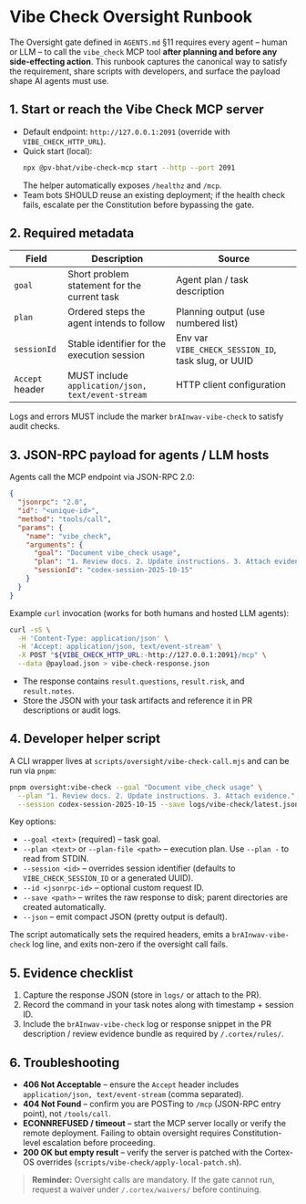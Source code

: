 # Vibe Check Oversight Runbook

<!--
maintainer: brAInwav Development Team
last_updated: 2025-10-15
scope: oversight gate execution for agents (human + AI)
-->

The Oversight gate defined in `AGENTS.md` §11 requires every agent – human or
LLM – to call the `vibe_check` MCP tool **after planning and before any
side-effecting action**. This runbook captures the canonical way to satisfy the
requirement, share scripts with developers, and surface the payload shape AI
agents must use.

## 1. Start or reach the Vibe Check MCP server

- Default endpoint: `http://127.0.0.1:2091` (override with
  `VIBE_CHECK_HTTP_URL`).
- Quick start (local):
  ```bash
  npx @pv-bhat/vibe-check-mcp start --http --port 2091
  ```
  The helper automatically exposes `/healthz` and `/mcp`.
- Team bots SHOULD reuse an existing deployment; if the health check fails,
  escalate per the Constitution before bypassing the gate.

## 2. Required metadata

| Field          | Description                                                  | Source                                                    |
| -------------- | ------------------------------------------------------------ | --------------------------------------------------------- |
| `goal`         | Short problem statement for the current task                 | Agent plan / task description                             |
| `plan`         | Ordered steps the agent intends to follow                    | Planning output (use numbered list)                       |
| `sessionId`    | Stable identifier for the execution session                  | Env var `VIBE_CHECK_SESSION_ID`, task slug, or UUID       |
| `Accept` header| MUST include `application/json, text/event-stream`           | HTTP client configuration                                 |

Logs and errors MUST include the marker `brAInwav-vibe-check` to satisfy audit
checks.

## 3. JSON-RPC payload for agents / LLM hosts

Agents call the MCP endpoint via JSON-RPC 2.0:

```json
{
  "jsonrpc": "2.0",
  "id": "<unique-id>",
  "method": "tools/call",
  "params": {
    "name": "vibe_check",
    "arguments": {
      "goal": "Document vibe_check usage",
      "plan": "1. Review docs. 2. Update instructions. 3. Attach evidence.",
      "sessionId": "codex-session-2025-10-15"
    }
  }
}
```

Example `curl` invocation (works for both humans and hosted LLM agents):

```bash
curl -sS \
  -H 'Content-Type: application/json' \
  -H 'Accept: application/json, text/event-stream' \
  -X POST "${VIBE_CHECK_HTTP_URL:-http://127.0.0.1:2091}/mcp" \
  --data @payload.json > vibe-check-response.json
```

- The response contains `result.questions`, `result.risk`, and `result.notes`.
- Store the JSON with your task artifacts and reference it in PR descriptions or
  audit logs.

## 4. Developer helper script

A CLI wrapper lives at `scripts/oversight/vibe-check-call.mjs` and can be run via
`pnpm`:

```bash
pnpm oversight:vibe-check --goal "Document vibe_check usage" \
  --plan "1. Review docs. 2. Update instructions. 3. Attach evidence." \
  --session codex-session-2025-10-15 --save logs/vibe-check/latest.json
```

Key options:

- `--goal <text>` (required) – task goal.
- `--plan <text>` or `--plan-file <path>` – execution plan. Use `--plan -` to
  read from STDIN.
- `--session <id>` – overrides session identifier (defaults to
  `VIBE_CHECK_SESSION_ID` or a generated UUID).
- `--id <jsonrpc-id>` – optional custom request ID.
- `--save <path>` – writes the raw response to disk; parent directories are
  created automatically.
- `--json` – emit compact JSON (pretty output is default).

The script automatically sets the required headers, emits a
`brAInwav-vibe-check` log line, and exits non-zero if the oversight call fails.

## 5. Evidence checklist

1. Capture the response JSON (store in `logs/` or attach to the PR).
2. Record the command in your task notes along with timestamp + session ID.
3. Include the `brAInwav-vibe-check` log or response snippet in the PR
   description / review evidence bundle as required by `/.cortex/rules/`.

## 6. Troubleshooting

- **406 Not Acceptable** – ensure the `Accept` header includes
  `application/json, text/event-stream` (comma separated).
- **404 Not Found** – confirm you are POSTing to `/mcp` (JSON-RPC entry point),
  not `/tools/call`.
- **ECONNREFUSED / timeout** – start the MCP server locally or verify the
  remote deployment. Failing to obtain oversight requires Constitution-level
  escalation before proceeding.
- **200 OK but empty result** – verify the server is patched with the Cortex-OS
  overrides (`scripts/vibe-check/apply-local-patch.sh`).

> **Reminder:** Oversight calls are mandatory. If the gate cannot run, request a
> waiver under `/.cortex/waivers/` before continuing.
